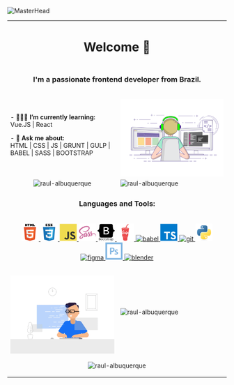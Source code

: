 ![MasterHead](https://github.com/Raul-Albuquerque/servidor_estatico/blob/main/banner_github3.gif)
<table width="100%">
  <tr>
    <th colspan="2">
      <h1 align="center">Welcome 👋</h1>
    </th>
  </tr>
  <tr>
    <td colspan="2">
      <h3 align="center">I'm a passionate frontend developer from Brazil.</h3>
    </td>
  </tr>
  <tr>
    <td>
      <p>
        - <b>🧑🏻‍💻 I’m currently learning:</b><br> Vue.JS | React
      </p>
      <p>
        - <b> 💬 Ask me about:</b><br>HTML | CSS | JS | GRUNT | GULP | BABEL | SASS | BOOTSTRAP
      </p>
    </td>
    <td>
      <p>
        <img align="right" alt="coding" max-width="400" width="100%" src="https://github.com/Raul-Albuquerque/servidor_estatico/blob/main/coding2.gif">
      </p>
    </td>
  </tr>
  <tr>
    <td align="center">
      <img align="center" src="https://github-readme-stats.vercel.app/api/top-langs?username=raul-albuquerque&show_icons=true&locale=en&layout=compact" alt="raul-albuquerque" />
    </td>
    <td>
      <img align="center" src="https://github-readme-stats.vercel.app/api?username=raul-albuquerque&show_icons=true&locale=en" alt="raul-albuquerque" />
    </td>
  </tr>
  <tr>
    <td colspan="2">
      <h3 align="center">Languages and Tools:</h3>
    </td>
  </tr>
  <td colspan="2">
    <p align="center"> 
      <a href="https://www.w3.org/html/" target="_blank" rel="noreferrer"> 
        <img src="https://raw.githubusercontent.com/devicons/devicon/master/icons/html5/html5-original-wordmark.svg" alt="html5" width="40" height="40"/>
      </a> 
       <a href="https://www.w3schools.com/css/" target="_blank" rel="noreferrer">
        <img src="https://raw.githubusercontent.com/devicons/devicon/master/icons/css3/css3-original-wordmark.svg" alt="css3" width="40" height="40"/>
      </a>
      <a href="https://developer.mozilla.org/en-US/docs/Web/JavaScript" target="_blank" rel="noreferrer">
        <img src="https://raw.githubusercontent.com/devicons/devicon/master/icons/javascript/javascript-original.svg" alt="javascript" width="40" height="40"/>
      </a>
      <a href="https://sass-lang.com" target="_blank" rel="noreferrer">
        <img src="https://raw.githubusercontent.com/devicons/devicon/master/icons/sass/sass-original.svg" alt="sass" width="40" height="40"/>
      </a>
      <a href="https://getbootstrap.com" target="_blank" rel="noreferrer">
        <img src="https://raw.githubusercontent.com/devicons/devicon/master/icons/bootstrap/bootstrap-plain-wordmark.svg" alt="bootstrap" width="40" height="40"/>
      </a>
      <a href="https://gulpjs.com" target="_blank" rel="noreferrer"> 
        <img src="https://raw.githubusercontent.com/devicons/devicon/master/icons/gulp/gulp-plain.svg" alt="gulp" width="40" height="40"/>
      </a>
      <a href="https://babeljs.io/" target="_blank" rel="noreferrer">
        <img src="https://www.vectorlogo.zone/logos/babeljs/babeljs-icon.svg" alt="babel" width="40" height="40"/>
      </a>
      <a href="https://www.typescriptlang.org/" target="_blank" rel="noreferrer"> 
        <img src="https://raw.githubusercontent.com/devicons/devicon/master/icons/typescript/typescript-original.svg" alt="typescript" width="40" height="40"/>
      </a> 
      <a href="https://git-scm.com/" target="_blank" rel="noreferrer">
        <img src="https://www.vectorlogo.zone/logos/git-scm/git-scm-icon.svg" alt="git" width="40" height="40"/>
      </a>
      <a href="https://www.python.org" target="_blank" rel="noreferrer">
        <img src="https://raw.githubusercontent.com/devicons/devicon/master/icons/python/python-original.svg" alt="python" width="40" height="40"/> 
      </a> 
      <a href="https://www.figma.com/" target="_blank" rel="noreferrer">
        <img src="https://www.vectorlogo.zone/logos/figma/figma-icon.svg" alt="figma" width="40" height="40"/>
      </a> 
      <a href="https://www.mysql.com/" target="_blank" rel="noreferrer">
        <img src="https://raw.githubusercontent.com/devicons/devicon/master/icons/photoshop/photoshop-line.svg" alt="photoshop" width="40" height="40"/>
      </a> 
      <a href="https://www.blender.org/" target="_blank" rel="noreferrer">
        <img src="https://download.blender.org/branding/community/blender_community_badge_white.svg" alt="blender" width="40" height="40"/> 
      </a>      
    </p>
    </td>
  </tr>
  <tr>
    <td>
      <p>
        <img align="right" alt="coding" max-width="463" width="100%" src="https://github.com/Raul-Albuquerque/servidor_estatico/blob/main/coding3.gif">
      </p>
    <td>
      <p>
        <img align="center" src="https://github-readme-streak-stats.herokuapp.com/?user=raul-albuquerque&" alt="raul-albuquerque" />
      </p>
    </td>
  </tr>
   <tr>
    <td colspan="2">
      <p align="center"> 
        <img src="https://komarev.com/ghpvc/?username=raul-albuquerque&label=Profile%20views&color=0e75b6&style=flat" alt="raul-albuquerque" />
      </p>
    </td>
  </tr>
</table>


